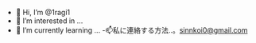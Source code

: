- 👋 Hi, I’m @1ragi1
- 👀 I’m interested in ...
- 🌱 I’m currently learning ...
-📫私に連絡する方法..。sinnkoi0@gmail.com
